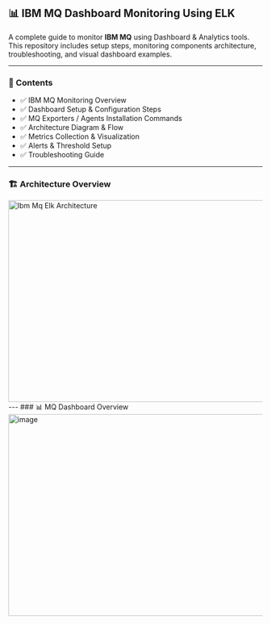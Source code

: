 ## 📊 IBM MQ Dashboard Monitoring Using ELK

A complete guide to monitor **IBM MQ** using Dashboard & Analytics tools.  
This repository includes setup steps, monitoring components architecture, troubleshooting, and visual dashboard examples.

---

### 📌 Contents

- ✅ IBM MQ Monitoring Overview  
- ✅ Dashboard Setup & Configuration Steps  
- ✅ MQ Exporters / Agents Installation Commands  
- ✅ Architecture Diagram & Flow  
- ✅ Metrics Collection & Visualization  
- ✅ Alerts & Threshold Setup  
- ✅ Troubleshooting Guide  

---

### 🏗️ Architecture Overview

<img width="800" height="400" alt="Ibm Mq Elk Architecture" src="https://github.com/user-attachments/assets/70306a1f-ae1d-4858-a376-2a5992bef4db" />
---
### 📊 MQ Dashboard Overview

<img width="800" height="400" alt="image" src="https://github.com/user-attachments/assets/cc84e40f-9e11-4e91-8d71-312cd928bcda" />





